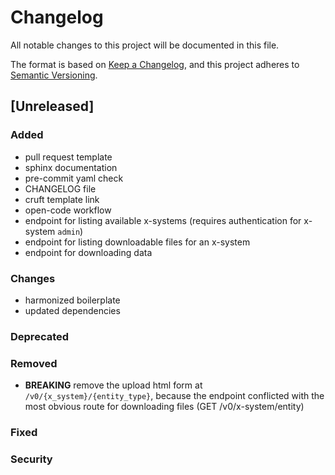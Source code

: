 # Changelog

All notable changes to this project will be documented in this file.

The format is based on [Keep a Changelog](https://keepachangelog.com/en/1.0.0/),
and this project adheres to [Semantic Versioning](https://semver.org/spec/v2.0.0.html).

## [Unreleased]

### Added

- pull request template
- sphinx documentation
- pre-commit yaml check
- CHANGELOG file
- cruft template link
- open-code workflow
- endpoint for listing available x-systems (requires authentication for x-system `admin`)
- endpoint for listing downloadable files for an x-system
- endpoint for downloading data

### Changes

- harmonized boilerplate
- updated dependencies

### Deprecated

### Removed

- **BREAKING** remove the upload html form at `/v0/{x_system}/{entity_type}`, because the endpoint conflicted with the most obvious route for downloading files (GET /v0/x-system/entity)

### Fixed

### Security

